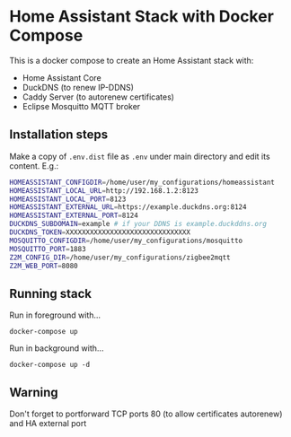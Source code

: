 # Home Assistant Stack with Docker Compose

This is a docker compose to create an Home Assistant stack with:

- Home Assistant Core
- DuckDNS (to renew IP-DDNS)
- Caddy Server (to autorenew certificates)
- Eclipse Mosquitto MQTT broker

## Installation steps

Make a copy of `.env.dist` file as `.env` under main directory and edit its content. E.g.:

```bash
HOMEASSISTANT_CONFIGDIR=/home/user/my_configurations/homeassistant
HOMEASSISTANT_LOCAL_URL=http://192.168.1.2:8123
HOMEASSISTANT_LOCAL_PORT=8123
HOMEASSISTANT_EXTERNAL_URL=https://example.duckdns.org:8124
HOMEASSISTANT_EXTERNAL_PORT=8124
DUCKDNS_SUBDOMAIN=example # if your DDNS is example.duckddns.org
DUCKDNS_TOKEN=XXXXXXXXXXXXXXXXXXXXXXXXXXXXXXX
MOSQUITTO_CONFIGDIR=/home/user/my_configurations/mosquitto
MOSQUITTO_PORT=1883
Z2M_CONFIG_DIR=/home/user/my_configurations/zigbee2mqtt
Z2M_WEB_PORT=8080
```

## Running stack

Run in foreground with...

`docker-compose up`

Run in background with...

`docker-compose up -d`

## Warning

Don't forget to portforward TCP ports 80 (to allow certificates autorenew) and HA external port
